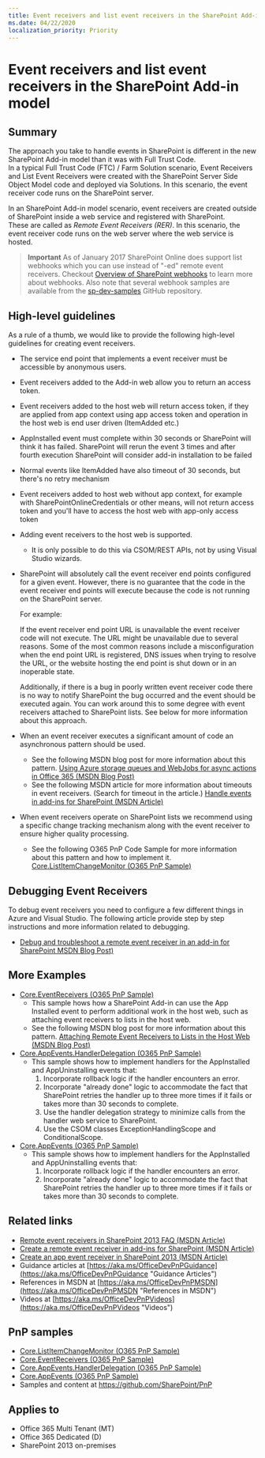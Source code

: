 ```yaml
---
title: Event receivers and list event receivers in the SharePoint Add-in model
ms.date: 04/22/2020
localization_priority: Priority
---
```

Event receivers and list event receivers in the SharePoint Add-in model
=======================================================================

## Summary

The approach you take to handle events in SharePoint is different in the new SharePoint Add-in model than it was with Full Trust Code.  
In a typical Full Trust Code (FTC) / Farm Solution scenario, Event Receivers and List Event Receivers were created with the SharePoint 
Server Side Object Model code and deployed via Solutions.  In this scenario, the event receiver code runs on the SharePoint server.

In an SharePoint Add-in model scenario, event receivers are created outside of SharePoint inside a web service and registered with SharePoint.  
These are called as *Remote Event Receivers (RER)*. In this scenario, the event receiver code runs on the web server where the web service is hosted.

>**Important**
>As of January 2017 SharePoint Online does support list webhooks which you can use instead of "-ed" remote event receivers. Checkout [Overview of SharePoint webhooks](https://docs.microsoft.com/en-us/sharepoint/dev/apis/webhooks/overview-sharepoint-webhooks) to learn more about webhooks. Also note that several webhook samples are available from the [sp-dev-samples](https://github.com/SharePoint/sp-dev-samples/tree/master/Samples) GitHub repository.

## High-level guidelines

As a rule of a thumb, we would like to provide the following high-level guidelines for creating event receivers.

- The service end point that implements a event receiver must be accessible by anonymous users.
- Event receivers added to the Add-in web allow you to return an access token.
- Event receivers added to the host web will return access token, if they are applied from app context using app access token and operation in the host web is end user driven (ItemAdded etc.)
- AppInstalled event must complete within 30 seconds or SharePoint will think it has failed. SharePoint will rerun the event 3 times and after fourth execution SharePoint will consider add-in installation to be failed
- Normal events like ItemAdded have also timeout of 30 seconds, but there's no retry mechanism
- Event receivers added to host web without app context, for example with SharePointOnlineCredentials or other means, will not return access token and you'll have to access the host web with app-only access token
- Adding event receivers to the host web is supported.
	+ It is only possible to do this via CSOM/REST APIs, not by using Visual Studio wizards.
- SharePoint will absolutely call the event receiver end points configured for a given event.  However, there is no guarantee that the code in the event receiver end points will execute because the code is not running on the SharePoint server.
	
	For example:
	
	If the event receiver end point URL is unavailable the event receiver code will not execute.  The URL might be unavailable due to several reasons.  Some of the most common reasons include a misconfiguration when the end point URL is registered, DNS issues when trying to resolve the URL, or the website hosting the end point is shut down or in an inoperable state.

	Additionally, if there is a bug in poorly written event receiver code there is no way to notify SharePoint the bug occurred and the event should be executed again.  You can work around this to some degree with event receivers attached to SharePoint lists.  See below for more information about this approach.  
- When an event receiver executes a significant amount of code an asynchronous pattern should be used.
	+ See the following MSDN blog post for more information about this pattern. [Using Azure storage queues and WebJobs for async actions in Office 365 (MSDN Blog Post)](https://blogs.msdn.com/b/vesku/archive/2015/03/02/using-azure-storage-queues-and-webjobs-for-async-actions-in-office-365.aspx)
	+ See the following MSDN article for more information about timeouts in event receivers.  (Search for timeout in the article.)  [Handle events in add-ins for SharePoint (MSDN Article)](https://msdn.microsoft.com/library/office/jj220048.aspx)
- When event receivers operate on SharePoint lists we recommend using a specific change tracking mechanism along with the event receiver to ensure higher quality processing.
	+ See the following O365 PnP Code Sample for more information about this pattern and how to implement it.  [Core.ListItemChangeMonitor (O365 PnP Sample)](https://github.com/SharePoint/PnP/tree/master/Samples/Core.ListItemChangeMonitor)


Debugging Event Receivers
-------------------------
To debug event receivers you need to configure a few different things in Azure and Visual Studio.  The following article provide step by step instructions and more information related to debugging. 
- [Debug and troubleshoot a remote event receiver in an add-in for SharePoint MSDN Blog Post)](https://msdn.microsoft.com/library/office/dn275975.aspx) 


More Examples
-------------
- [Core.EventReceivers (O365 PnP Sample)](https://github.com/SharePoint/PnP/tree/master/Samples/Core.EventReceivers)
	+ This sample hows how a SharePoint Add-in can use the App Installed event to perform additional work in the host web, such as attaching event receivers to lists in the host web.
	+ See the following MSDN blog post for more information about this pattern. [Attaching Remote Event Receivers to Lists in the Host Web (MSDN Blog Post)](https://blogs.msdn.com/b/kaevans/archive/2014/02/26/attaching-remote-event-receivers-to-lists-in-the-host-web.aspx)
- [Core.AppEvents.HandlerDelegation (O365 PnP Sample)](https://github.com/SharePoint/PnP/tree/master/Samples/Core.AppEvents.HandlerDelegation)
	+ This sample shows how to implement handlers for the AppInstalled and AppUninstalling events that:
		1. Incorporate rollback logic if the handler encounters an error.
		2. Incorporate "already done" logic to accommodate the fact that SharePoint retries the handler up to three more times if it fails or takes more than 30 seconds to complete.
		3. Use the handler delegation strategy to minimize calls from the handler web service to SharePoint.
		4. Use the CSOM classes ExceptionHandlingScope and ConditionalScope.
- [Core.AppEvents (O365 PnP Sample)](https://github.com/SharePoint/PnP/tree/master/Samples/Core.AppEvents)
	+ This sample shows how to implement handlers for the AppInstalled and AppUninstalling events that:
		1. Incorporate rollback logic if the handler encounters an error.
		2. Incorporate "already done" logic to accommodate the fact that SharePoint retries the handler up to three more times if it fails or takes more than 30 seconds to complete.

## Related links
- [Remote event receivers in SharePoint 2013 FAQ (MSDN Article)](https://msdn.microsoft.com/library/office/dn456315.aspx)
- [Create a remote event receiver in add-ins for SharePoint (MSDN Article)](https://msdn.microsoft.com/library/office/jj220043.aspx)
- [Create an app event receiver in SharePoint 2013 (MSDN Article)](https://msdn.microsoft.com/library/office/jj220052.aspx)
- Guidance articles at [https://aka.ms/OfficeDevPnPGuidance](https://aka.ms/OfficeDevPnPGuidance "Guidance Articles")
- References in MSDN at [https://aka.ms/OfficeDevPnPMSDN](https://aka.ms/OfficeDevPnPMSDN "References in MSDN")
- Videos at [https://aka.ms/OfficeDevPnPVideos](https://aka.ms/OfficeDevPnPVideos "Videos")

## PnP samples

- [Core.ListItemChangeMonitor (O365 PnP Sample)](https://github.com/SharePoint/PnP/tree/master/Samples/Core.ListItemChangeMonitor)
- [Core.EventReceivers (O365 PnP Sample)](https://github.com/SharePoint/PnP/tree/master/Samples/Core.EventReceivers)
- [Core.AppEvents.HandlerDelegation (O365 PnP Sample)](https://github.com/SharePoint/PnP/tree/master/Samples/Core.AppEvents.HandlerDelegation)
- [Core.AppEvents (O365 PnP Sample)](https://github.com/SharePoint/PnP/tree/master/Samples/Core.AppEvents)
- Samples and content at https://github.com/SharePoint/PnP

## Applies to

- Office 365 Multi Tenant (MT)
- Office 365 Dedicated (D) 
- SharePoint 2013 on-premises
